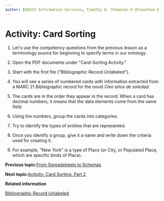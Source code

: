 ```yaml
---
author: [EBSCO Information Services, Timothy A. Thompson ⍝ @timathom ⍝ @timathom@indieweb.social]
---
```


# Activity: Card Sorting

1.  Let's use the competency questions from the previous lesson as a terminology source for beginning to specify terms in our ontology.

2.  Open the PDF documents under "Card-Sorting Activity."

3.  Start with the first file \("Bibliographic Record Unlabeled"\).

4.  You will see a series of numbered cards with information extracted from a MARC 21 Bibliographic record for the novel *Cien años de soledad*.

5.  The cards are in the order they appear in the record. When a card has decimal numbers, it means that the data elements come from the same field.

6.  Using the numbers, group the cards into categories.

7.  Try to identify the types of entities that are represented.

8.  Once you identify a group, give it a name and write down the criteria used for creating it.

9.  For example, "New York" is a type of Place \(or City, or Populated Place, which are specific kinds of Place\).


**Previous topic:**[From Spreadsheets to Schemas](../../day_1/lesson_4/from_spreadsheets_to_schemas_2.md)

**Next topic:**[Activity: Card Sorting, Part 2](../../day_1/lesson_4/activity_card_sorting_2.md)

**Related information**  


[Bibliographic Record Unlabeled](../../resources/activities/card_sorting_activity/card_sort_activity_bib_unlabeled.pdf)

